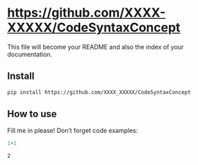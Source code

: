 https://github.com/XXXX-XXXXX/CodeSyntaxConcept
================

<!-- WARNING: THIS FILE WAS AUTOGENERATED! DO NOT EDIT! -->

This file will become your README and also the index of your
documentation.

## Install

``` sh
pip install https://github.com/XXXX_XXXXX/CodeSyntaxConcept
```

## How to use

Fill me in please! Don’t forget code examples:

``` python
1+1
```

    2
